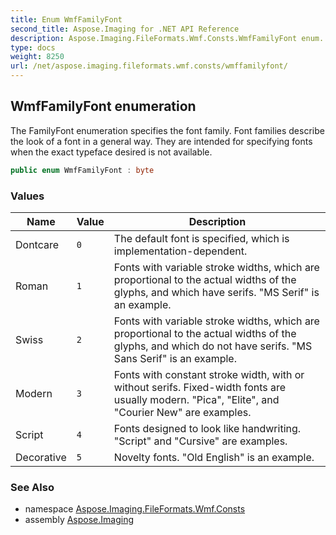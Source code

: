 ```yaml
---
title: Enum WmfFamilyFont
second_title: Aspose.Imaging for .NET API Reference
description: Aspose.Imaging.FileFormats.Wmf.Consts.WmfFamilyFont enum. The FamilyFont enumeration specifies the font family. Font families describe the look of a font in a general way. They are intended for specifying fonts when the exact typeface desired is not available
type: docs
weight: 8250
url: /net/aspose.imaging.fileformats.wmf.consts/wmffamilyfont/
---
```

## WmfFamilyFont enumeration

The FamilyFont enumeration specifies the font family. Font families describe the look of a font in a general way. They are intended for specifying fonts when the exact typeface desired is not available.

```csharp
public enum WmfFamilyFont : byte
```

### Values

| Name | Value | Description |
| --- | --- | --- |
| Dontcare | `0` | The default font is specified, which is implementation-dependent. |
| Roman | `1` | Fonts with variable stroke widths, which are proportional to the actual widths of the glyphs, and which have serifs. "MS Serif" is an example. |
| Swiss | `2` | Fonts with variable stroke widths, which are proportional to the actual widths of the glyphs, and which do not have serifs. "MS Sans Serif" is an example. |
| Modern | `3` | Fonts with constant stroke width, with or without serifs. Fixed-width fonts are usually modern. "Pica", "Elite", and "Courier New" are examples. |
| Script | `4` | Fonts designed to look like handwriting. "Script" and "Cursive" are examples. |
| Decorative | `5` | Novelty fonts. "Old English" is an example. |

### See Also

* namespace [Aspose.Imaging.FileFormats.Wmf.Consts](../../aspose.imaging.fileformats.wmf.consts/)
* assembly [Aspose.Imaging](../../)


